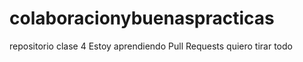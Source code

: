 # colaboracionybuenaspracticas
repositorio clase 4
Estoy aprendiendo Pull Requests
quiero tirar todo